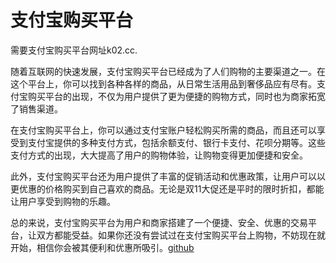 # 支付宝购买平台

需要支付宝购买平台网址k02.cc. 

随着互联网的快速发展，支付宝购买平台已经成为了人们购物的主要渠道之一。在这个平台上，你可以找到各种各样的商品，从日常生活用品到奢侈品应有尽有。支付宝购买平台的出现，不仅为用户提供了更为便捷的购物方式，同时也为商家拓宽了销售渠道。

在支付宝购买平台上，你可以通过支付宝账户轻松购买所需的商品，而且还可以享受到支付宝提供的多种支付方式，包括余额支付、银行卡支付、花呗分期等。这些支付方式的出现，大大提高了用户的购物体验，让购物变得更加便捷和安全。

此外，支付宝购买平台还为用户提供了丰富的促销活动和优惠政策，让用户可以以更优惠的价格购买到自己喜欢的商品。无论是双11大促还是平时的限时折扣，都能让用户享受到购物的乐趣。

总的来说，支付宝购买平台为用户和商家搭建了一个便捷、安全、优惠的交易平台，让双方都能受益。如果你还没有尝试过在支付宝购买平台上购物，不妨现在就开始，相信你会被其便利和优惠所吸引。[github](https://github.com)